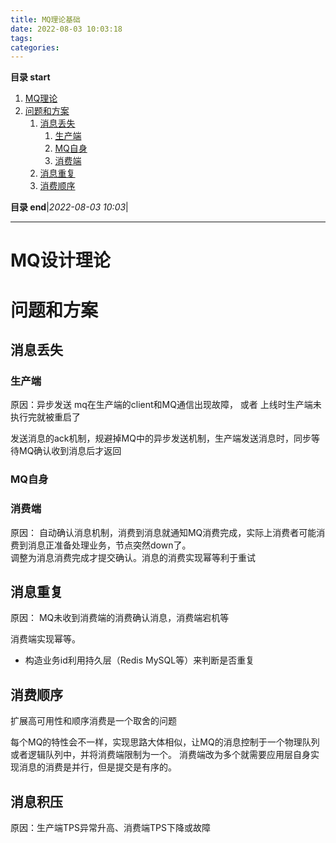 ```yaml
---
title: MQ理论基础
date: 2022-08-03 10:03:18
tags: 
categories: 
---
```


**目录 start**

1. [MQ理论](#mq理论)
1. [问题和方案](#问题和方案)
    1. [消息丢失](#消息丢失)
        1. [生产端](#生产端)
        1. [MQ自身](#mq自身)
        1. [消费端](#消费端)
    1. [消息重复](#消息重复)
    1. [消费顺序](#消费顺序)

**目录 end**|_2022-08-03 10:03_|
****************************************
# MQ设计理论

# 问题和方案
## 消息丢失
### 生产端
原因：异步发送 mq在生产端的client和MQ通信出现故障， 或者 上线时生产端未执行完就被重启了

发送消息的ack机制，规避掉MQ中的异步发送机制，生产端发送消息时，同步等待MQ确认收到消息后才返回

### MQ自身

### 消费端

原因： 自动确认消息机制，消费到消息就通知MQ消费完成，实际上消费者可能消费到消息正准备处理业务，节点突然down了。  
调整为消息消费完成才提交确认。消息的消费实现幂等利于重试

## 消息重复
原因： MQ未收到消费端的消费确认消息，消费端宕机等

消费端实现幂等。
- 构造业务id利用持久层（Redis MySQL等）来判断是否重复

## 消费顺序
扩展高可用性和顺序消费是一个取舍的问题

每个MQ的特性会不一样，实现思路大体相似，让MQ的消息控制于一个物理队列或者逻辑队列中，并将消费端限制为一个。
消费端改为多个就需要应用层自身实现消息的消费是并行，但是提交是有序的。

## 消息积压
原因：生产端TPS异常升高、消费端TPS下降或故障


